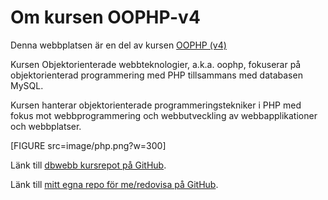 ---
...
Om kursen OOPHP-v4
=========================

Denna webbplatsen är en del av kursen [OOPHP (v4)](https://dbwebb.se/kurser/oophp-v4)

Kursen Objektorienterade webbteknologier, a.k.a. oophp, fokuserar på objektorienterad programmering med PHP tillsammans med databasen MySQL.

Kursen hanterar objektorienterade programmeringstekniker i PHP med fokus mot webbprogrammering och webbutveckling av webbapplikationer och webbplatser.

[FIGURE src=image/php.png?w=300]

Länk till [dbwebb kursrepot på GitHub](https://github.com/dbwebb-se/oophp).

Länk till [mitt egna repo för me/redovisa på GitHub](https://github.com/mahw17/oophp).
